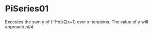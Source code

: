 # PiSeries01
Executes the sum y of (-1^x)/(2x+1) over x iterations.
The value of y will approach pi/4.
